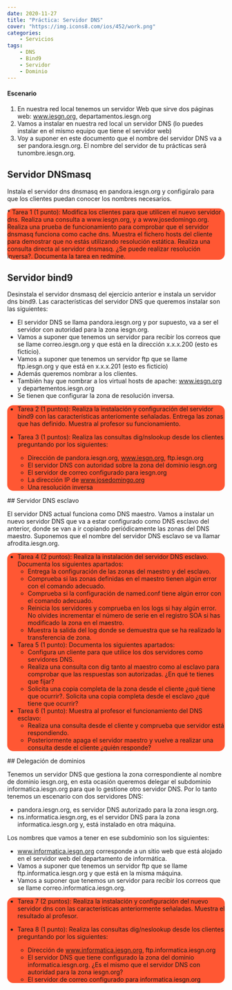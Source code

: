 ```yaml
---
date: 2020-11-27
title: "Práctica: Servidor DNS"
cover: "https://img.icons8.com/ios/452/work.png"
categories: 
    - Servicios
tags:
    - DNS
    - Bind9
    - Servidor
    - Dominio
---
```


#### Escenario

1. En nuestra red local tenemos un servidor Web que sirve dos páginas web: www.iesgn.org, departamentos.iesgn.org
2. Vamos a instalar en nuestra red local un servidor DNS (lo puedes instalar en el mismo equipo que tiene el servidor web)
3. Voy a suponer en este documento que el nombre del servidor DNS va a ser pandora.iesgn.org. El nombre del servidor de tu prácticas será tunombre.iesgn.org.

## Servidor DNSmasq

Instala el servidor dns dnsmasq en pandora.iesgn.org y configúralo para que los clientes puedan conocer los nombres necesarios.

<div style="background-color:#ff5733; border-radius:1em;  border-color: black;">
* Tarea 1 (1 punto): Modifica los clientes para que utilicen el nuevo servidor dns. Realiza una consulta a www.iesgn.org, y a www.josedomingo.org. Realiza una prueba de funcionamiento para comprobar que el servidor dnsmasq funciona como cache dns. Muestra el fichero hosts del cliente para demostrar que no estás utilizando resolución estática. Realiza una consulta directa al servidor dnsmasq. ¿Se puede realizar resolución inversa?. Documenta la tarea en redmine.
</div>

## Servidor bind9

Desinstala el servidor dnsmasq del ejercicio anterior e instala un servidor dns bind9. Las características del servidor DNS que queremos instalar son las siguientes:

* El servidor DNS se llama pandora.iesgn.org y por supuesto, va a ser el servidor con autoridad para la zona iesgn.org.
* Vamos a suponer que tenemos un servidor para recibir los correos que se llame correo.iesgn.org y que está en la dirección x.x.x.200 (esto es ficticio).
* Vamos a suponer que tenemos un servidor ftp que se llame ftp.iesgn.org y que está en x.x.x.201 (esto es ficticio)
* Además queremos nombrar a los clientes.
* También hay que nombrar a los virtual hosts de apache: www.iesgn.org y departementos.iesgn.org
* Se tienen que configurar la zona de resolución inversa.

<div style="background-color:#ff5733; border-radius:1em;  border-color: black;">

* Tarea 2 (1 puntos): Realiza la instalación y configuración del servidor bind9 con las características anteriomente señaladas. Entrega las zonas que has definido. Muestra al profesor su funcionamiento.

* Tarea 3 (1 puntos): Realiza las consultas dig/nslookup desde los clientes preguntando por los siguientes:
    * Dirección de pandora.iesgn.org, www.iesgn.org, ftp.iesgn.org
    * El servidor DNS con autoridad sobre la zona del dominio iesgn.org
    * El servidor de correo configurado para iesgn.org
    * La dirección IP de www.josedomingo.org
    * Una resolución inversa
</div>
## Servidor DNS esclavo

El servidor DNS actual funciona como DNS maestro. Vamos a instalar un nuevo servidor DNS que va a estar configurado como DNS esclavo del anterior, donde se van a ir copiando periódicamente las zonas del DNS maestro. Suponemos que el nombre del servidor DNS esclavo se va llamar afrodita.iesgn.org.
<div style="background-color:#ff5733; border-radius:1em;  border-color: black;">

* Tarea 4 (2 puntos): Realiza la instalación del servidor DNS esclavo. Documenta los siguientes apartados:
    * Entrega la configuración de las zonas del maestro y del esclavo.
    * Comprueba si las zonas definidas en el maestro tienen algún error con el comando adecuado.
    * Comprueba si la configuración de named.conf tiene algún error con el comando adecuado.
    * Reinicia los servidores y comprueba en los logs si hay algún error. No olvides incrementar el número de serie en el registro SOA si has modificado la zona en el maestro.
    * Muestra la salida del log donde se demuestra que se ha realizado la transferencia de zona.
* Tarea 5 (1 punto): Documenta los siguientes apartados:
    * Configura un cliente para que utilice los dos servidores como servidores DNS.
    * Realiza una consulta con dig tanto al maestro como al esclavo para comprobar que las respuestas son autorizadas. ¿En qué te tienes que fijar?
    * Solicita una copia completa de la zona desde el cliente ¿qué tiene que ocurrir?. Solicita una copia completa desde el esclavo ¿qué tiene que ocurrir?
* Tarea 6 (1 punto): Muestra al profesor el funcionamiento del DNS esclavo:
    * Realiza una consulta desde el cliente y comprueba que servidor está respondiendo.
    * Posteriormente apaga el servidor maestro y vuelve a realizar una consulta desde el cliente ¿quién responde?
</div>
## Delegación de dominios

Tenemos un servidor DNS que gestiona la zona correspondiente al nombre de dominio iesgn.org, en esta ocasión queremos delegar el subdominio informatica.iesgn.org para que lo gestione otro servidor DNS. Por lo tanto tenemos un escenario con dos servidores DNS:

* pandora.iesgn.org, es servidor DNS autorizado para la zona iesgn.org.
* ns.informatica.iesgn.org, es el servidor DNS para la zona informatica.iesgn.org y, está instalado en otra máquina.

Los nombres que vamos a tener en ese subdominio son los siguientes:

* www.informatica.iesgn.org corresponde a un sitio web que está alojado en el servidor web del departamento de informática.
* Vamos a suponer que tenemos un servidor ftp que se llame ftp.informatica.iesgn.org y que está en la misma máquina.
* Vamos a suponer que tenemos un servidor para recibir los correos que se llame correo.informatica.iesgn.org.
<div style="background-color:#ff5733; border-radius:1em; border-color: black;">

* Tarea 7 (2 puntos): Realiza la instalación y configuración del nuevo servidor dns con las características anteriormente señaladas. Muestra el resultado al profesor.

* Tarea 8 (1 punto): Realiza las consultas dig/neslookup desde los clientes preguntando por los siguientes:
    * Dirección de www.informatica.iesgn.org, ftp.informatica.iesgn.org
    * El servidor DNS que tiene configurado la zona del dominio informatica.iesgn.org. ¿Es el mismo que el servidor DNS con autoridad para la zona iesgn.org?
    * El servidor de correo configurado para informatica.iesgn.org
</div>
